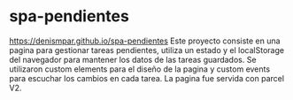 # spa-pendientes
https://denismpar.github.io/spa-pendientes
Este proyecto consiste en una pagina para gestionar tareas pendientes, utiliza un estado y el localStorage del navegador
para mantener los datos de las tareas guardados. Se utilizaron custom elements para el diseño de la pagina y custom events para escuchar los
cambios en cada tarea. La pagina fue servida con parcel V2.
